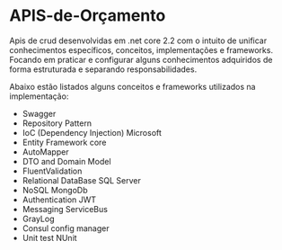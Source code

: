 # APIS-de-Orçamento

Apis de crud desenvolvidas em .net core 2.2 com o intuito de unificar conhecimentos específicos, conceitos, implementações e frameworks. Focando em praticar e configurar alguns conhecimentos adquiridos de forma estruturada e separando responsabilidades.

Abaixo estão listados alguns conceitos e frameworks utilizados na implementação:

* Swagger
* Repository Pattern
* IoC (Dependency Injection) Microsoft
* Entity Framework core
* AutoMapper 
* DTO and Domain Model
* FluentValidation
* Relational DataBase SQL Server
* NoSQL MongoDb
* Authentication JWT
* Messaging ServiceBus
* GrayLog
* Consul config manager
* Unit test NUnit
